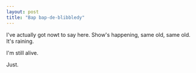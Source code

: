```yaml
---
layout: post
title: "Bap bap-de-blibbledy"
---
```

I've actually got nowt to say here. Show's happening, same old, same old. It's
raining.

I'm still alive.

Just.

